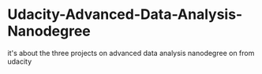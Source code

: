 # Udacity-Advanced-Data-Analysis-Nanodegree
it's about the three projects on advanced data analysis nanodegree on from udacity
